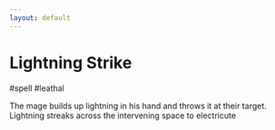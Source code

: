 ```yaml
---
layout: default
---
```


# Lightning Strike

#spell #leathal

The mage builds up lightning in his hand and throws it at their target. Lightning streaks across the intervening space to electricute

